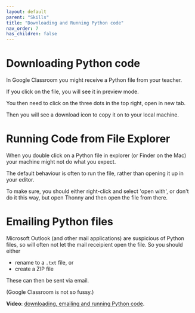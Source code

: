 ```yaml
---
layout: default
parent: "Skills"
title: "Downloading and Running Python code"
nav_order: 7
has_children: false
--- 
```


# Downloading Python code 

In Google Classroom you might receive a Python file from your teacher. 

If you click on the file, you will see it in preview mode. 

You then need to click on the three dots in the top right, open in new tab. 

Then you will see a download icon to copy it on to your local machine. 

# Running Code from File Explorer 

When you double click on a Python file in explorer (or Finder on the Mac) your machine might not do what you expect. 

The default behaviour is often to run the file, rather than opening it up in your editor. 

To make sure, you should either right-click and select 'open with', or don't do it this way, but open Thonny and then open the file from there. 


# Emailing Python files

Microsoft Outlook (and other mail applications) are suspicious of Python files, so will often not let the mail receipient open the file. So you should either 

- rename to a `.txt` file, or
- create a ZIP file  

These can then be sent via email. 

(Google Classroom is not so fussy.)

**Video**: [downloading, emailing and running Python code](https://www.loom.com/share/18ec941136934cc08650de456363c1ab).

